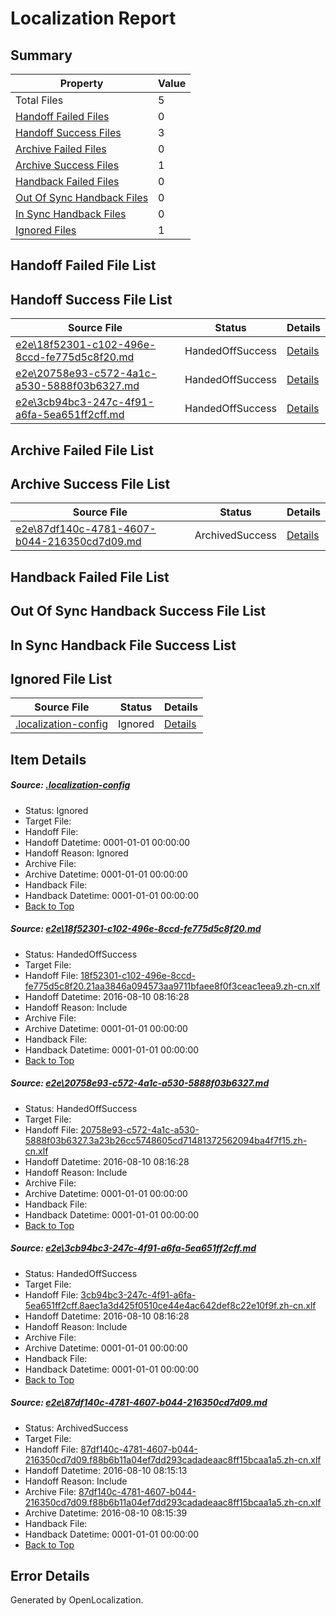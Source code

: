 # <a name='report-top'></a> Localization Report

## Summary
 Property | Value 
 -------- | ----- 
 Total Files | 5
[ Handoff Failed Files ](#handoff-failed-list)| 0
[ Handoff Success Files ](#handoff-success-list)| 3
[ Archive Failed Files ](#archive-failed-list)| 0
[ Archive Success Files ](#archive-success-list)| 1
[ Handback Failed Files ](#handback-failed-list)| 0
[ Out Of Sync Handback Files ](#outofsync-handback-success-list)| 0
[ In Sync Handback Files ](#insync-handback-success-list)| 0
[ Ignored Files ](#ignored-list)| 1

## <a name='handoff-failed-list'></a> Handoff Failed File List

## <a name='handoff-success-list'></a> Handoff Success File List
 Source File | Status | Details 
 ----------- | ------ | ------- 
 [e2e\18f52301-c102-496e-8ccd-fe775d5c8f20.md](https://github.com/OpenLocalizationTestOrg/oltest/blob/d25958db442e1418e16a6562d0dba033a28fd061/e2e/18f52301-c102-496e-8ccd-fe775d5c8f20.md) | HandedOffSuccess | [Details](#4e5f8886262164528f28f80098925aeba33392c81)
 [e2e\20758e93-c572-4a1c-a530-5888f03b6327.md](https://github.com/OpenLocalizationTestOrg/oltest/blob/90b2fa25c606ffd0d0a582b2bd1e608ba8f63c40/e2e/20758e93-c572-4a1c-a530-5888f03b6327.md) | HandedOffSuccess | [Details](#cfd4989de3ba9b7b2c68e595d55e2695b18552b72)
 [e2e\3cb94bc3-247c-4f91-a6fa-5ea651ff2cff.md](https://github.com/OpenLocalizationTestOrg/oltest/blob/d25958db442e1418e16a6562d0dba033a28fd061/e2e/3cb94bc3-247c-4f91-a6fa-5ea651ff2cff.md) | HandedOffSuccess | [Details](#1695cb0f95d2beb26a038720b8e5db4f083c71d73)

## <a name='archive-failed-list'></a> Archive Failed File List

## <a name='archive-success-list'></a> Archive Success File List
 Source File | Status | Details 
 ----------- | ------ | ------- 
 [e2e\87df140c-4781-4607-b044-216350cd7d09.md](https://github.com/OpenLocalizationTestOrg/oltest/blob/96a41d23963bb35c231fc1226f90811064b72707/e2e/87df140c-4781-4607-b044-216350cd7d09.md) | ArchivedSuccess | [Details](#3baaac4200042908aeb0fb450c70d6a7917c19bd4)

## <a name='handback-failed-list'></a> Handback Failed File List

## <a name='outofsync-handback-success-list'></a> Out Of Sync Handback Success File List

## <a name='insync-handback-success-list'></a> In Sync Handback File Success List

## <a name='ignored-list'></a> Ignored File List
 Source File | Status | Details 
 ----------- | ------ | ------- 
 [.localization-config](https://github.com/OpenLocalizationTestOrg/oltest/blob/d25958db442e1418e16a6562d0dba033a28fd061/.localization-config) | Ignored | [Details](#3d4f252ac210baf56311d7e97dcc2db10974dbd20)

## Item Details
##### <a name='3d4f252ac210baf56311d7e97dcc2db10974dbd20'></a> Source: [.localization-config](https://github.com/OpenLocalizationTestOrg/oltest/blob/d25958db442e1418e16a6562d0dba033a28fd061/.localization-config)
* Status: Ignored
* Target File: 
* Handoff File: 
* Handoff Datetime: 0001-01-01 00:00:00
* Handoff Reason: Ignored
* Archive File: 
* Archive Datetime: 0001-01-01 00:00:00
* Handback File: 
* Handback Datetime: 0001-01-01 00:00:00
* [Back to Top](#report-top)

##### <a name='4e5f8886262164528f28f80098925aeba33392c81'></a> Source: [e2e\18f52301-c102-496e-8ccd-fe775d5c8f20.md](https://github.com/OpenLocalizationTestOrg/oltest/blob/d25958db442e1418e16a6562d0dba033a28fd061/e2e/18f52301-c102-496e-8ccd-fe775d5c8f20.md)
* Status: HandedOffSuccess
* Target File: 
* Handoff File: [18f52301-c102-496e-8ccd-fe775d5c8f20.21aa3846a094573aa9711bfaee8f0f3ceac1eea9.zh-cn.xlf](https://github.com/OpenLocalizationTestOrg/olhandoff-e2e/blob/000577e55f14c7c4e3073c96554048453289248a/ol-handoff/OpenLocalizationTestOrg/ol-test-zhcn/ci/18f52301-c102-496e-8ccd-fe775d5c8f20.21aa3846a094573aa9711bfaee8f0f3ceac1eea9.zh-cn.xlf)
* Handoff Datetime: 2016-08-10 08:16:28
* Handoff Reason: Include
* Archive File: 
* Archive Datetime: 0001-01-01 00:00:00
* Handback File: 
* Handback Datetime: 0001-01-01 00:00:00
* [Back to Top](#report-top)

##### <a name='cfd4989de3ba9b7b2c68e595d55e2695b18552b72'></a> Source: [e2e\20758e93-c572-4a1c-a530-5888f03b6327.md](https://github.com/OpenLocalizationTestOrg/oltest/blob/90b2fa25c606ffd0d0a582b2bd1e608ba8f63c40/e2e/20758e93-c572-4a1c-a530-5888f03b6327.md)
* Status: HandedOffSuccess
* Target File: 
* Handoff File: [20758e93-c572-4a1c-a530-5888f03b6327.3a23b26cc5748605cd71481372562094ba4f7f15.zh-cn.xlf](https://github.com/OpenLocalizationTestOrg/olhandoff-e2e/blob/000577e55f14c7c4e3073c96554048453289248a/ol-handoff/OpenLocalizationTestOrg/ol-test-zhcn/ci/20758e93-c572-4a1c-a530-5888f03b6327.3a23b26cc5748605cd71481372562094ba4f7f15.zh-cn.xlf)
* Handoff Datetime: 2016-08-10 08:16:28
* Handoff Reason: Include
* Archive File: 
* Archive Datetime: 0001-01-01 00:00:00
* Handback File: 
* Handback Datetime: 0001-01-01 00:00:00
* [Back to Top](#report-top)

##### <a name='1695cb0f95d2beb26a038720b8e5db4f083c71d73'></a> Source: [e2e\3cb94bc3-247c-4f91-a6fa-5ea651ff2cff.md](https://github.com/OpenLocalizationTestOrg/oltest/blob/d25958db442e1418e16a6562d0dba033a28fd061/e2e/3cb94bc3-247c-4f91-a6fa-5ea651ff2cff.md)
* Status: HandedOffSuccess
* Target File: 
* Handoff File: [3cb94bc3-247c-4f91-a6fa-5ea651ff2cff.8aec1a3d425f0510ce44e4ac642def8c22e10f9f.zh-cn.xlf](https://github.com/OpenLocalizationTestOrg/olhandoff-e2e/blob/000577e55f14c7c4e3073c96554048453289248a/ol-handoff/OpenLocalizationTestOrg/ol-test-zhcn/ci/3cb94bc3-247c-4f91-a6fa-5ea651ff2cff.8aec1a3d425f0510ce44e4ac642def8c22e10f9f.zh-cn.xlf)
* Handoff Datetime: 2016-08-10 08:16:28
* Handoff Reason: Include
* Archive File: 
* Archive Datetime: 0001-01-01 00:00:00
* Handback File: 
* Handback Datetime: 0001-01-01 00:00:00
* [Back to Top](#report-top)

##### <a name='3baaac4200042908aeb0fb450c70d6a7917c19bd4'></a> Source: [e2e\87df140c-4781-4607-b044-216350cd7d09.md](https://github.com/OpenLocalizationTestOrg/oltest/blob/96a41d23963bb35c231fc1226f90811064b72707/e2e/87df140c-4781-4607-b044-216350cd7d09.md)
* Status: ArchivedSuccess
* Target File: 
* Handoff File: [87df140c-4781-4607-b044-216350cd7d09.f88b6b11a04ef7dd293cadadeaac8ff15bcaa1a5.zh-cn.xlf](https://github.com/OpenLocalizationTestOrg/olhandoff-e2e/blob/2a9a912236d73f8f9dacc37957d7fc9d618eec5e/ol-handoff/OpenLocalizationTestOrg/ol-test-zhcn/ci/ht/87df140c-4781-4607-b044-216350cd7d09.f88b6b11a04ef7dd293cadadeaac8ff15bcaa1a5.zh-cn.xlf)
* Handoff Datetime: 2016-08-10 08:15:13
* Handoff Reason: Include
* Archive File: [87df140c-4781-4607-b044-216350cd7d09.f88b6b11a04ef7dd293cadadeaac8ff15bcaa1a5.zh-cn.xlf](https://github.com/OpenLocalizationTestOrg/olhandoff-e2e/blob/6a63b5d7a2351331bbcef0e5b05e61a6afdaa9d9/ol-archive/OpenLocalizationTestOrg/ol-test-zhcn/ci/ht/87df140c-4781-4607-b044-216350cd7d09.f88b6b11a04ef7dd293cadadeaac8ff15bcaa1a5.zh-cn.xlf)
* Archive Datetime: 2016-08-10 08:15:39
* Handback File: 
* Handback Datetime: 0001-01-01 00:00:00
* [Back to Top](#report-top)


## Error Details

Generated by OpenLocalization.

